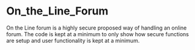 # On_the_Line_Forum
On the Line forum is a highly secure proposed way of handling an online forum. The code is kept at a minimum to only show how secure functions are setup and user functionality is kept at a minimum.
